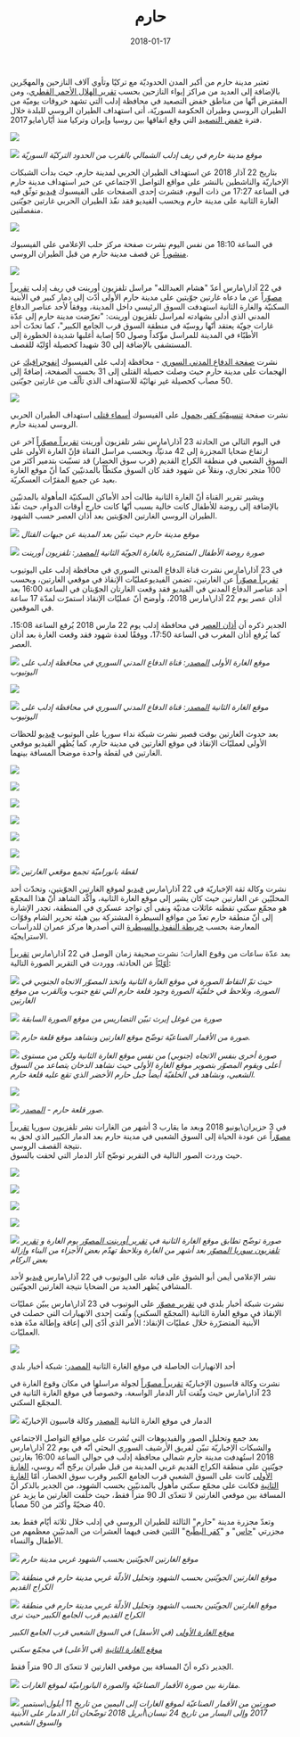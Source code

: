 ﻿---
layout: investigation.html
title: "حارم"
date: 2018-01-17
desc: "تحقيق"
image: /assets/investigations/russian-attacks.png
drafts: true
---

تعتبر مدينة حارم من أكبر المدن الحدوديّة مع تركيّا وتأوي آلاف النازحين والمهجّرين بالإضافة إلى العديد من مراكز إيواء النازحين بحسب [تقرير الهلال الأحمر القطري](https://www.google.com/url?q=https://www.humanitarianresponse.info/sites/www.humanitarianresponse.info/files/assessments/idps_from_eastern_syria.pdf&sa=D&ust=1538420235808000)، ومن المفترض أنّها من مناطق خفض التصعيد في محافظة إدلب التي تشهد خروقات يوميّة من الطيران الروسي وطيران الحكومة السوريّة، أتى استهداف الطيران الروسي للبلدة خلال فترة [خفض التصعيد](https://www.google.com/url?q=https://www.youtube.com/watch?v%3D5cF-gIL8yzk&sa=D&ust=1538420235808000) التي وقع اتفاقها بين روسيا وإيران وتركيا منذ أيّار\\مايو 2017.

![](/assets/investigations/Harem/image25.png)

![](/assets/investigations/Harem/image12.jpg)
*موقع مدينة حارم في ريف إدلب الشمالي بالقرب من الحدود التركيّة السوريّة*

بتاريخ 22 آذار 2018 عن استهداف الطيران الحربي لمدينة حارم، حيث بدأت الشبكات الإخباريّة والناشطين بالنشر على مواقع التواصل الاجتماعي عن خبر استهداف مدينة حارم في الساعة 17:27 من ذات اليوم، فنشرت إحدى الصفحات على الفيسبوك [فيديو](https://www.google.com/url?q=https://www.facebook.com/1765254933690858/videos/2064178657131816/?fb_dtsg_ag%3DAdwdTli_SrLh0UU425oJ0cv5lMKp5rNLV9yEkfYRHMKQoQ%253AAdzKVR0kfB1SJ7CB--TxGzlxF3bmCYCppYEH4Dp0eF573w&sa=D&ust=1538420235809000) توثّق فيه الغارة الثانية على مدينة حارم وبحسب الفيديو فقد نفّذ الطيران الحربي غارتين جويّتين منفصلتين.

![](/assets/investigations/Harem/image30.png)

في الساعة 18:10 من نفس اليوم نشرت صفحة مركز حلب الإعلامي على الفيسبوك [منشوراً](https://www.google.com/url?q=http://archive.fo/ootFv&sa=D&ust=1538420235810000) عن قصف مدينة حارم من قبل الطيران الروسي.

![](/assets/investigations/Harem/image20.png)

في 22 آذار\\مارس أعدّ "هشام العبدالله" مراسل تلفزيون أورينت في ريف إدلب [تقريراً مصوّر](https://www.google.com/url?q=https://www.youtube.com/watch?v%3DpDtU38PE_oM&sa=D&ust=1538420235810000)اً عن ما دعاه غارتين جوّيتين على مدينة حارم الأولى أدّت إلى دمار كبير في الأبنية السكنيّة والغارة الثانية استهدفت السوق الرئيسي داخل المدينة، ووفقاً لأحد عناصر الدفاع المدني الذي أدلى بشهادته لمراسل تلفزيون أورينت: "تعرّضت مدينة حارم إلى عدّة غارات جويّة يعتقد أنّها روسيّة في منطقة السوق قرب الجامع الكبير"، كما تحدّث أحد الأطبّاء في المدينة للمراسل مؤّكداً وصول 50 إصابة أغلبها شديدة الخطورة إلى المستشفى بالإضافة إلى 30 شهيدا كحصيلة أوّليّة للقصف.

نشرت [صفحة الدفاع المدني السوري](https://www.google.com/url?q=https://www.facebook.com/SyrianCivilDefenceIdlibWhiteHelmets/photos/a.479509938814734/1609876025778114/?type%3D3&sa=D&ust=1538420235811000) \- محافظة إدلب على الفيسبوك [إنفوجرافيك](https://www.google.com/url?q=http://archive.fo/JKrGB&sa=D&ust=1538420235811000) عن الهجمات على مدينة حارم حيث وصلت حصيلة القتلى إلى 31 بحسب الصفحة، إضافةً إلى 50 مصاب كحصيلة غير نهائيّة للاستهداف الذي تألّف من غارتين جويّتين.

![](/assets/investigations/Harem/image17.png)

نشرت صفحة  [تنسيقيّة كفر يحمول](https://www.google.com/url?q=https://www.facebook.com/k.nn.hos/posts/2141499275865092?__tn__%3D-R&sa=D&ust=1538420235811000) على الفيسبوك [أسماء قتلى](https://www.google.com/url?q=http://archive.fo/y9AiW&sa=D&ust=1538420235811000) استهداف الطيران الحربي الروسي لمدينة حارم.

في اليوم التالي من الحادثة 23 آذار\\مارس نشر تلفزيون أورينت [تقريراً مصوّراً](https://www.google.com/url?q=https://www.youtube.com/watch?v%3DreWiAxofGVY&sa=D&ust=1538420235812000)  آخر عن ارتفاع ضحايا المجزرة إلى 42 مدنيّاً، وبحسب مراسل القناة فإنّ  الغارة الأولى على السوق الشعبي في منطقة الكراج القديم (قرب سوق الخضار) قد تسبّبت بتدمير أكثر من 100 متجر تجاري، ونقلاً عن شهود فقد كان السوق مكتظّاً بالمدنيّين كما أنّ موقع الغارة بعيد عن جميع المقرّات العسكريّة.

ويشير تقرير القناة أنّ الغارة الثانية طالت أحد الأماكن السكنيّة المأهولة بالمدنيّين بالإضافة إلى روضة للأطفال كانت خالية بسبب أنّها كانت خارج أوقات الدوام،  حيث نفّذ الطيران الروسي الغارتين الجوّيتين بعد أذان العصر حسب الشهود.

![](/assets/investigations/Harem/image35.jpg)
*موقع مدينة حارم حيث تبيّن بعد المدينة عن جبهات القتال*

![](/assets/investigations/Harem/image9.png)
*صورة روضة الأطفال المتضرّرة بالغارة الجويّة الثانية [المصدر](https://www.google.com/url?q=https://www.youtube.com/watch?v%3DreWiAxofGVY&sa=D&ust=1538420235813000): تلفزيون أورينت*


في 23 آذار\\مارس نشرت قناة الدفاع المدني السوري في محافظة إدلب على اليوتيوب [تقريراً مصوّراً](https://www.google.com/url?q=https://www.youtube.com/watch?v%3Dg4SJoYgo7hU&sa=D&ust=1538420235813000) عن الغارتين، تضمن الفيديوعمليّات الإنقاذ في موقعي الغارتين، وبحسب أحد عناصر الدفاع المدني في الفيديو فقد وقعت الغارتان الجوّيتان في الساعة 16:00 بعد أذان عصر يوم 22 آذار\مارس 2018، وأوضح أنّ عمليّات الإنقاذ استمرّت لمدّة 17 ساعة في الموقعين.

الجدير ذكره أن [أذان العصر](https://www.google.com/url?q=https://timesprayer.today/1677-month03-year2018-%25D8%25AC%25D8%25AF%25D9%2588%25D9%2584-%25D9%2585%25D9%2588%25D8%25A7%25D9%2582%25D9%258A%25D8%25AA-%25D8%25A7%25D9%2584%25D8%25B5%25D9%2584%25D8%25A7%25D8%25A9-%25D8%25B4%25D9%2587%25D8%25B1-%25D9%2585%25D8%25A7%25D8%25B1%25D8%25B3-%25D8%25A5%25D8%25AF%25D9%2584%25D8%25A8.html&sa=D&ust=1538420235814000) في محافطة إدلب يوم 22 مارس 2018 يُرفع الساعة 15:08، كما يُرفع أذان المغرب في الساعة 17:50، ووفقًا لعدة شهود فقد وقعت الغارة بعد أذان العصر.

![](/assets/investigations/Harem/image24.png)
*موقع الغارة الأولى [المصدر](https://www.google.com/url?q=https://www.youtube.com/watch?v%3Dg4SJoYgo7hU&sa=D&ust=1538420235815000): قناة الدفاع المدني السوري في محافظة إدلب على اليوتيوب*

![](/assets/investigations/Harem/image21.png)

![](/assets/investigations/Harem/image26.png)
*موقع الغارة الثانية [المصدر](https://www.google.com/url?q=https://www.youtube.com/watch?v%3Dg4SJoYgo7hU&sa=D&ust=1538420235815000): قناة الدفاع المدني السوري في محافظة إدلب على اليوتيوب*



بعد حدوث الغارتين بوقت قصير نشرت شبكة نداء سوريا على اليوتيوب [فيديو](https://www.google.com/url?q=https://www.youtube.com/watch?v%3DBg4SInsCizA&sa=D&ust=1538420235815000) للحظات الأولى لعمليّات الإنقاذ في موقع الغارتين في مدينة حارم، كما يُظهر الفيديو موقعي الغارتين في لقطة واحدة موضحاً المسافة بينهما.

![](/assets/investigations/Harem/image1.png)

![](/assets/investigations/Harem/image6.png)

![](/assets/investigations/Harem/image8.png)

![](/assets/investigations/Harem/image18.png)

![](/assets/investigations/Harem/image23.png)

![](/assets/investigations/Harem/image3.png)

![](/assets/investigations/Harem/image29.jpg)
*لقطة بانوراميّة تجمع موقعي الغارتين*



نشرت وكالة ثقة الإخباريّة في 22 آذار\\مارس [فيديو](https://www.google.com/url?q=https://www.youtube.com/watch?v%3DogKrVO-o3sE&sa=D&ust=1538420235817000) لموقع الغارتين الجوّيتين، وتحدّث أحد المحليّين عن الغارتين حيث كان يشير إلى موقع الغارة الثانية، وأكّد الشاهد أنّ هذا المجمّع هو مجمّع سكني تقطنه عائلات مدنيّة ونفى أي تواجد عسكري في المنطقة، تجدر الإشارة إلى أنّ منطقة حارم تعدّ من مواقع السيطرة المشتركة بين هيئة تحرير الشام وقوّات المعارضة بحسب [خريطة النفوذ والسيطرة](https://www.google.com/url?q=https://www.omrandirasat.org//assets/investigations/HaremM.C.A.P/%25D8%25AE%25D8%25B1%25D9%258A%25D8%25B7%25D8%25A9%2520%25D8%25A7%25D9%2584%25D9%2586%25D9%2581%25D9%2588%25D8%25B0%2520%25D9%2588%25D8%25A7%25D9%2584%25D8%25B3%25D9%258A%25D8%25B7%25D8%25B1%25D8%25A9%2520%25D9%2581%25D9%258A%2520%25D8%25B3%25D9%2588%25D8%25B1%25D9%258A%25D8%25A9%2520%25D9%2588%25D8%25BA%25D8%25B1%25D8%25A8%2520%25D8%25A7%25D9%2584%25D8%25B9%25D8%25B1%25D8%25A7%25D9%2582%2520-%252015%2520%25D9%2586%25D9%258A%25D8%25B3%25D8%25A7%25D9%2586.pdf&sa=D&ust=1538420235817000) التي أصدرها مركز عمران للدراسات الاسترايجيّة.

بعد عدّة ساعات من وقوع الغارات؛ نشرت صحيفة زمان الوصل في 22 آذار\\مارس [تقريراً أوّليّاً](https://www.google.com/url?q=https://www.zamanalwsl.net/news/article/85783/&sa=D&ust=1538420235818000) عن الحادثة، ووردت في التقرير الصورة التالية:

![](/assets/investigations/Harem/image11.png)
*حيث تمّ التقاط الصورة في موقع الغارة الثانية واتخذ المصوّر الاتجاه الجنوبي في الصورة، ونلاحظ في خلفيّة الصورة وجود قلعة حارم التي تقع جنوب وبالقرب من موقع الغارتين*


![](/assets/investigations/Harem/image4.png)
*صورة من غوغل إيرث تبيّن التضاريس من موقع الصورة السابقة*


![](/assets/investigations/Harem/image2.jpg)
*صورة من الأقمار الصناعيّة توضّح موقع الغارتين ونشاهد موقع قلعة حارم.*



![](/assets/investigations/Harem/image33.png)
*صورة أخرى بنفس الاتجاه (جنوبي) من نفس موقع الغارة الثانية ولكن من مستوى أعلى ويقوم المصوّر بتصوير موقع الغارة الأولى حيث نشاهد الدخان يتصاعد من السوق الشعبي، ونشاهد في الخلفيّة أيضاً جبل حارم الأخضر الذي تقع عليه قلعة حارم.*


![](/assets/investigations/Harem/image5.png)

![](/assets/investigations/Harem/image32.png)
*صور قلعة حارم \- [المصدر](https://www.google.com/url?q=http://esyria.sy/sites/code/index.php?site%3Didleb%26p%3Dstories%26category%3Druins%26filename%3D201011221500123&sa=D&ust=1538420235819000).*


في 3 حزيران\\يونيو 2018 وبعد ما يقارب 3 أشهر من الغارات نشر تلفزيون سوريا [تقريراً مصوّر](https://www.google.com/url?q=https://www.youtube.com/watch?v%3D6UW5qFLk4qE%26t%3D12s&sa=D&ust=1538420235820000)اً عن عودة الحياة إلى السوق الشعبي في مدينة حارم بعد الدمار الكبير الذي لحق به نتيجة القصف الروسي.  
حيث وردت الصور التالية في التقرير توضّح آثار الدمار التي لحقت بالسوق.

![](/assets/investigations/Harem/image16.png)

![](/assets/investigations/Harem/image27.png)

![](/assets/investigations/Harem/image28.png)

![](/assets/investigations/Harem/image22.png)

![](/assets/investigations/Harem/image14.jpg)
*صورة توضّح تطابق موقع الغارة الثانية في [تقرير أورينت المصوّر](https://www.google.com/url?q=https://www.youtube.com/watch?v%3DreWiAxofGVY&sa=D&ust=1538420235821000) يوم الغارة و [تقرير تلفزيون سوريا المصوّر](https://www.google.com/url?q=https://www.youtube.com/watch?v%3D6UW5qFLk4qE%26t%3D12s&sa=D&ust=1538420235821000) بعد أشهر من الغارة ونلاحظ تهدّم بعض الأجزاء من البناء وإزالة بعض الركام*



نشر الإعلامي أيمن أبو الشوق على قناته على اليوتيوب في 22 آذار\مارس [فيديو](https://www.google.com/url?q=https://www.youtube.com/watch?v%3D-LT1lFxzalU&sa=D&ust=1538420235821000) لأحد المشافي يُظهر العديد من الضحايا نتيجة الغارتين الجويّتين.

نشرت شبكة أخبار بلدي في [تقرير مصوّر](https://www.google.com/url?q=https://www.youtube.com/watch?v%3DWo95UYI-_M8&sa=D&ust=1538420235822000) على اليوتيوب في 23 آذار\مارس يبيّن عمليّات الإنقاذ في موقع الغارة الثانية (المجمّع السكني) وثّقت إحدى الانهيارات التي حصلت في الأبنية المتضرّرة خلال عمليّات الإنقاذ؛ الأمر الذي أدّى إلى إعاقة وإطالة مدّة هذه العمليّات.

![](/assets/investigations/Harem/image19.png)

أحد الانهيارات الحاصلة في موقع الغارة الثانية [المصدر](https://www.google.com/url?q=https://www.youtube.com/watch?v%3DWo95UYI-_M8&sa=D&ust=1538420235822000): شبكة أخبار بلدي

نشرت وكالة قاسيون الإخباريّة [تقريراً مصوّراً](https://www.google.com/url?q=https://www.youtube.com/watch?v%3D0ab_zYmfDpg&sa=D&ust=1538420235823000) لجولة مراسلها في مكان وقوع الغارة في 23 آذار\مارس حيث وثّقت آثار الدمار الواسعة، وخصوصاً في موقع الغارة الثانية في المجمّع السكني.

![](/assets/investigations/Harem/image31.png)
الدمار في موقع الغارة الثانية [المصدر](https://www.google.com/url?q=https://www.youtube.com/watch?v%3D0ab_zYmfDpg&sa=D&ust=1538420235823000) وكالة قاسيون الإخباريّة


بعد جمع وتحليل الصور والفيديوهات التي نُشرت على مواقع التواصل الاجتماعي والشبكات الإخباريّة تبيّن لفريق الأرشيف السوري البحثي أنّه في يوم 22 آذار\\مارس 2018 استُهدفت مدينة حارم شمالي محافظة إدلب في حوالي الساعة 16:00 بغارتين جويّتين على منطقة الكراج القديم غربي المدينة من قبل طيران يرجّح أنّه روسي، [الغارة الأولى](https://www.google.com/url?q=https://www.google.com/maps/place/36%25C2%25B012'33.5%2522N%2B36%25C2%25B031'12.0%2522E/@36.2092191,36.519996,179m/data%3D!3m1!1e3!4m5!3m4!1s0x0:0x0!8m2!3d36.2093028!4d36.5199889&sa=D&ust=1538420235824000) كانت على السوق الشعبي قرب الجامع الكبير وقرب سوق الخضار، أمّا [الغارة الثانية](https://www.google.com/url?q=https://www.google.com/maps/place/36%25C2%25B012'36.4%2522N%2B36%25C2%25B031'11.2%2522E/@36.210025,36.5197782,261m/data%3D!3m1!1e3!4m5!3m4!1s0x0:0x0!8m2!3d36.210121!4d36.519764&sa=D&ust=1538420235824000) فكانت على مجمّع سكني مأهول بالمدنيّين بحسب الشهود، من الجدير بالذكر أنّ المسافة بين موقعي الغارتين لا تتعدّى الـ 90 متراً فقط، حيث خلّفت الغارتين ما يزيد عن 40 ضحيّةً وأكثر من 50 مصاباً.

وتعدّ مجزرة مدينة "حارم" الثالثة للطيران الروسي في إدلب خلال ثلاثة أيّام فقط بعد مجزرتي "[حاس](https://www.google.com/url?q=https://www.youtube.com/watch?v%3DvhWCokTU6GA&sa=D&ust=1538420235824000)" و "[كفر البطّيخ](https://www.google.com/url?q=https://www.youtube.com/watch?v%3Dbf1-afwsPv0&sa=D&ust=1538420235825000)" اللتين قضى فيهما العشرات من المدنيّين معظمهم من الأطفال والنساء.

![](/assets/investigations/Harem/image7.jpg)
*موقع الغارتين الجويّتين بحسب الشهود غربي مدينة حارم*

![](/assets/investigations/Harem/image15.jpg)
*موقع الغارتين الجويّتين بحسب الشهود وتحليل الأدلّة غربي مدينة حارم في منطقة الكراج القديم*


![](/assets/investigations/Harem/image34.jpg)
*موقع الغارتين الجويّتين بحسب الشهود وتحليل الأدلّة غربي مدينة حارم في منطقة الكراج القديم قرب الجامع الكبير حيث نرى*


*[موقع الغارة الأولى](https://www.google.com/url?q=https://www.google.com/maps/place/36%25C2%25B012'33.5%2522N%2B36%25C2%25B031'12.0%2522E/@36.2092191,36.519996,179m/data%3D!3m1!1e3!4m5!3m4!1s0x0:0x0!8m2!3d36.2093028!4d36.5199889&sa=D&ust=1538420235826000) (في الأسفل) في السوق الشعبي قرب الجامع الكبير*

*[موقع الغارة الثانية](https://www.google.com/url?q=https://www.google.com/maps/place/36%25C2%25B012'36.4%2522N%2B36%25C2%25B031'11.2%2522E/@36.210025,36.5197782,261m/data%3D!3m1!1e3!4m5!3m4!1s0x0:0x0!8m2!3d36.210121!4d36.519764&sa=D&ust=1538420235826000) (في الأعلى) في مجمّع سكني*

الجدير ذكره أنّ المسافة بين موقعي الغارتين لا تتعدّى الـ 90 متراً فقط.

![](/assets/investigations/Harem/image10.jpg)
*مقارنة بين صورة الأقمار الصناعيّة والصورة البانوراميّة لموقع الغارات.*



![](/assets/investigations/Harem/image13.png)
*صورتين من الأقمار الصناعيّة لموقع الغارات إلى اليمين من تاريخ 11 أيلول\\سبتمبر 2017 وإلى اليسار من تاريخ 24 نيسان\\أبريل 2018 توضّحان آثار الدمار على الأبنية والسوق الشعبي*
